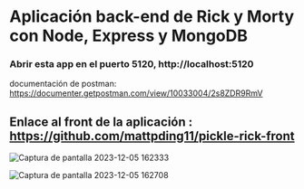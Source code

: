 # Aplicación back-end de Rick y Morty con Node, Express y MongoDB

### Abrir esta app en el puerto 5120,  http://localhost:5120 

documentación de postman: https://documenter.getpostman.com/view/10033004/2s8ZDR9RmV

## Enlace al front de la aplicación : https://github.com/mattpding11/pickle-rick-front

![Captura de pantalla 2023-12-05 162333](https://github.com/mattpding11/pickle-rick-front/assets/56937766/0e3a0dd7-c3e3-4dd8-9acc-1a6c3f115fd3)

![Captura de pantalla 2023-12-05 162708](https://github.com/mattpding11/pickle-rick-front/assets/56937766/66325934-f401-45e0-a6e6-f88bbe7941d5)
